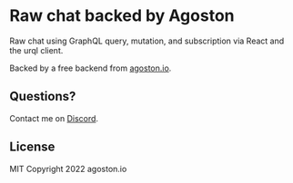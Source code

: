 # Raw chat backed by Agoston

Raw chat using GraphQL query, mutation, and subscription via React and the urql client.

Backed by a free backend from <a href="https://agoston.io" target='_blank' rel="noreferrer">agoston.io</a>.

## Questions?

Contact me on <a href="https://discord.com/channels/1027572174468415620/1027572175139504191" target='_blank' rel="noreferrer">Discord</a>.

## License

MIT Copyright 2022 agoston.io

